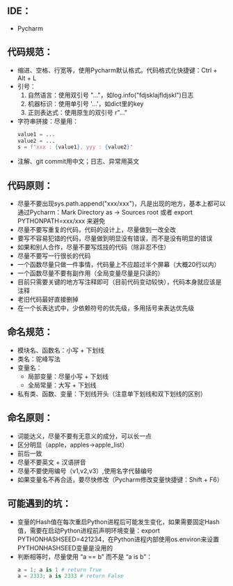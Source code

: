 ## IDE：

* Pycharm

## 代码规范：

* 缩进、空格、行宽等，使用Pycharm默认格式。代码格式化快捷键：Ctrl + Alt + L
* 引号：
  1. 自然语言：使用双引号 "..."，如log.info("fdjsklajfldjskl")日志
  1. 机器标识：使用单引号 '...'，如dict里的key
  1. 正则表达式：使用原生的双引号 r"..."
* 字符串拼接：尽量用：
  ```python
  value1 = ...
  value2 = ...
  s = f"xxx : {value1}, yyy : {value2}"
  ```
* 注解、git commit用中文；日志、异常用英文

## 代码原则：

* 尽量不要出现sys.path.append("xxx/xxx")，凡是出现的地方，基本上都可以通过Pycharm：Mark Directory as -> Sources root 或者 export PYTHONPATH=xxx/xxx 来避免
* 尽量不要写重复的代码，代码的设计上，尽量做到一改全改
* 要写不容易犯错的代码，尽量做到明显没有错误，而不是没有明显的错误
* 如果和别人合作，尽量不要写炫技的代码（除非忍不住）
* 尽量不要写一行很长的代码
* 一个函数尽量只做一件事情，代码量上不应超过半个屏幕（大概20行以内）
* 一个函数尽量不要有副作用（全局变量尽量是只读的）
* 目前只需要关键的地方写注释即可（目前代码变动较快），代码本身就应该是注释
* 老旧代码最好直接删掉
* 在一个长表达式中，少依赖符号的优先级，多用括号来表达优先级

## 命名规范：

* 模块名、函数名：小写 + 下划线
* 类名：驼峰写法
* 变量名：
  * 局部变量：尽量小写 + 下划线
  * 全局常量：大写 + 下划线
* 私有类、函数、变量：下划线开头（注意单下划线和双下划线的区别）

## 命名原则：

* 词能达义，尽量不要有无意义的成分，可以长一点
* 区分明显（apple，apples->apple_list）
* 前后一致
* 尽量不要英文 + 汉语拼音
* 尽量不要使用编号（v1,v2,v3）,使用名字代替编号
* 如果变量名不再合适，要尽快修改（Pycharm修改变量快捷键：Shift + F6）

## 可能遇到的坑：

* 变量的Hash值在每次重启Python进程后可能发生变化，如果需要固定Hash值，需要在启动Python进程前声明环境变量：export PYTHONHASHSEED=421234，在Python进程内部使用os.environ来设置PYTHONHASHSEED变量是没用的
* 判断相等时，尽量使用 “a == b” 而不是 “a is b”：
  ```python
  a = 1; a is 1 # return True
  a = 2333; a is 2333 # return False
  ```

